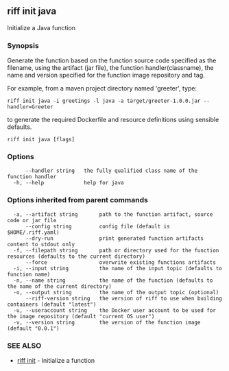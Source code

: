 ## riff init java

Initialize a Java function

### Synopsis


Generate the function based on the function source code specified as the filename, using the artifact (jar file),
  the function handler(classname), the name and version specified for the function image repository and tag. 

For example, from a maven project directory named 'greeter', type:

    riff init java -i greetings -l java -a target/greeter-1.0.0.jar --handler=Greeter

to generate the required Dockerfile and resource definitions using sensible defaults.

```
riff init java [flags]
```

### Options

```
      --handler string   the fully qualified class name of the function handler
  -h, --help             help for java
```

### Options inherited from parent commands

```
  -a, --artifact string       path to the function artifact, source code or jar file
      --config string         config file (default is $HOME/.riff.yaml)
      --dry-run               print generated function artifacts content to stdout only
  -f, --filepath string       path or directory used for the function resources (defaults to the current directory)
      --force                 overwrite existing functions artifacts
  -i, --input string          the name of the input topic (defaults to function name)
  -n, --name string           the name of the function (defaults to the name of the current directory)
  -o, --output string         the name of the output topic (optional)
      --riff-version string   the version of riff to use when building containers (default "latest")
  -u, --useraccount string    the Docker user account to be used for the image repository (default "current OS user")
  -v, --version string        the version of the function image (default "0.0.1")
```

### SEE ALSO
* [riff init](riff_init.md)	 - Initialize a function

